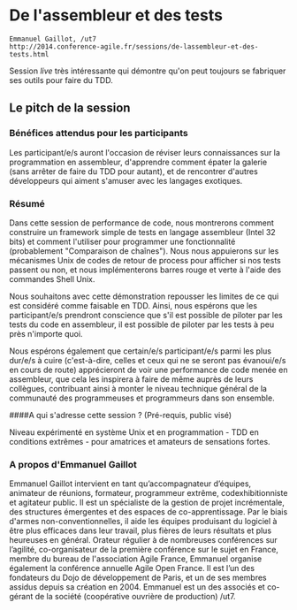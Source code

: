 # De l'assembleur et des tests
    Emmanuel Gaillot, /ut7
    http://2014.conference-agile.fr/sessions/de-lassembleur-et-des-tests.html

Session _live_ très intéressante qui démontre qu'on peut toujours se fabriquer ses outils pour faire du TDD.

## Le pitch de la session
### Bénéfices attendus pour les participants
Les participant/e/s auront l'occasion de réviser leurs connaissances sur la programmation en assembleur, d'apprendre comment épater la galerie (sans arrêter de faire du TDD pour autant), et de rencontrer d'autres développeurs qui aiment s'amuser avec les langages exotiques.

### Résumé

Dans cette session de performance de code, nous montrerons comment construire un framework simple de tests en langage assembleur (Intel 32 bits) et comment l'utiliser pour programmer une fonctionnalité (probablement "Comparaison de chaînes"). Nous nous appuierons sur les mécanismes Unix de codes de retour de process pour afficher si nos tests passent ou non, et nous implémenterons barres rouge et verte à l'aide des commandes Shell Unix.

Nous souhaitons avec cette démonstration repousser les limites de ce qui est considéré comme faisable en TDD. Ainsi, nous espérons que les participant/e/s prendront conscience que s'il est possible de piloter par les tests du code en assembleur, il est possible de piloter par les tests à peu près n'importe quoi.

Nous espérons également que certain/e/s participant/e/s parmi les plus dur/e/s à cuire (c'est-à-dire, celles et ceux qui ne se seront pas évanoui/e/s en cours de route) apprécieront de voir une performance de code menée en assembleur, que cela les inspirera à faire de même auprès de leurs collègues, contribuant ainsi à monter le niveau technique général de la communauté des programmeuses et programmeurs dans son ensemble.

####A qui s'adresse cette session ? (Pré-requis, public visé)

Niveau expérimenté en système Unix et en programmation - TDD en conditions extrêmes - pour amatrices et amateurs de sensations fortes.

### A propos d'Emmanuel Gaillot

Emmanuel Gaillot intervient en tant qu’accompagnateur d’équipes, animateur de réunions, formateur, programmeur extrême, codexhibitionniste et agitateur public. Il est un spécialiste de la gestion de projet incrémentale, des structures émergentes et des espaces de co-apprentissage. Par le biais d'armes non-conventionnelles, il aide les équipes produisant du logiciel à être plus efficaces dans leur travail, plus fières de leurs résultats et plus heureuses en général. Orateur régulier à de nombreuses conférences sur l’agilité, co-organisateur de la première conférence sur le sujet en France, membre du bureau de l'association Agile France, Emmanuel organise également la conférence annuelle Agile Open France. Il est l’un des fondateurs du Dojo de développement de Paris, et un de ses membres assidus depuis sa création en 2004. Emmanuel est un des associés et co-gérant de la société (coopérative ouvrière de production) /ut7.
